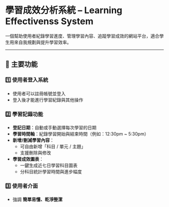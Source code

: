 # 學習成效分析系統 – Learning Effectivenss System

一個幫助使用者紀錄學習進度、管理學習內容、追蹤學習成效的網站平台，適合學生用來自我規劃與提升學習效率。

---

## 📌 主要功能

### 1️⃣ 使用者登入系統
- 使用者可以註冊帳號並登入
- 登入後才能進行學習紀錄與其他操作

### 2️⃣ 學習記錄功能
- **登記日期**：自動或手動選擇每次學習的日期
- **學習時間軸**：紀錄學習開始與結束時間（例如：12:30pm ~ 5:30pm）
- **新增/刪減學習內容**：
  - 可自由新增「科目 / 單元 / 主題」
  - 支援刪除與修改
- **學習成效圖表**：
  - 一鍵生成近七日學習科目圖表
  - 分科目統計學習時間與進步幅度

### 3️⃣ 使用者介面
- 強調 **簡單易懂、乾淨整潔**
